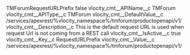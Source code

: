 <?xml version="1.0" encoding="UTF-8"?>
<CustomMetadata xmlns="http://soap.sforce.com/2006/04/metadata" xmlns:xsi="http://www.w3.org/2001/XMLSchema-instance" xmlns:xsd="http://www.w3.org/2001/XMLSchema">
    <label>TMForumRequestURLPrefix</label>
    <protected>false</protected>
    <values>
        <field>vlocity_cmt__APIName__c</field>
        <value xsi:type="xsd:string">TMForum</value>
    </values>
    <values>
        <field>vlocity_cmt__APIType__c</field>
        <value xsi:type="xsd:string">TMForum</value>
    </values>
    <values>
        <field>vlocity_cmt__DefaultValue__c</field>
        <value xsi:type="xsd:string">/services/apexrest/%vlocity_namespace%/tmforum/productopenapi/v1/</value>
    </values>
    <values>
        <field>vlocity_cmt__Description__c</field>
        <value xsi:type="xsd:string">This is the default request URL is used when request Url is not coming from a REST call</value>
    </values>
    <values>
        <field>vlocity_cmt__IsActive__c</field>
        <value xsi:type="xsd:boolean">true</value>
    </values>
    <values>
        <field>vlocity_cmt__Key__c</field>
        <value xsi:type="xsd:string">RequestURLPrefix</value>
    </values>
    <values>
        <field>vlocity_cmt__Value__c</field>
        <value xsi:type="xsd:string">/services/apexrest/%vlocity_namespace%/tmforum/productopenapi/v1/</value>
    </values>
</CustomMetadata>
